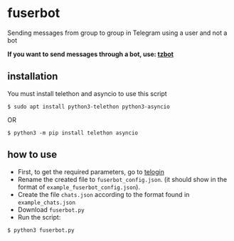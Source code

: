 # fuserbot
Sending messages from group to group in Telegram using a user and not a bot

**If you want to send messages through a bot, use: [tzbot](https://github.com/tzagim/tzbot)**

## installation
You must install telethon and asyncio to use this script
```
$ sudo apt install python3-telethon python3-asyncio
```
OR
```
$ python3 -m pip install telethon asyncio
```

## how to use
+ First, to get the required parameters, go to [telogin](https://github.com/tzagim/telogin)
+ Rename the created file to `fuserbot_config.json`. (it should show in the format of `example_fuserbot_config.json`).
+ Create the file `chats.json` according to the format found in `example_chats.json`
+ Download `fuserbot.py`
+ Run the script:
```
$ python3 fuserbot.py
```

